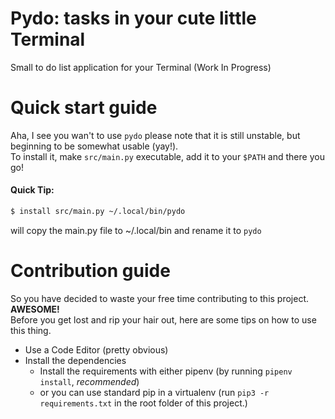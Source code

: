 # Pydo: tasks in your cute little Terminal

Small to do list application for your Terminal (Work In Progress)

# Quick start guide
Aha, I see you wan't to use `pydo` please note that it is still unstable, but beginning to be somewhat usable (yay!).  
To install it, make `src/main.py` executable, add it to your `$PATH` and there you go!  
#### Quick Tip:
```bash
$ install src/main.py ~/.local/bin/pydo
```
will copy the main.py file to ~/.local/bin and rename it to `pydo`
# Contribution guide
So you have decided to waste your free time contributing to this project. **AWESOME!**  
Before you get lost and rip your hair out, here are some tips on how to use this thing.  

- Use a Code Editor (pretty obvious)
- Install the dependencies
  - Install the requirements with either pipenv (by running `pipenv install`, *recommended*)
  - or you can use standard pip in a virtualenv (run `pip3 -r requirements.txt` in the root folder of this project.)
